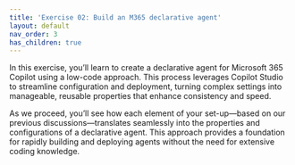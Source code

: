 ```yaml
---
title: 'Exercise 02: Build an M365 declarative agent'
layout: default
nav_order: 3
has_children: true
---
```


In this exercise, you’ll learn to create a declarative agent for Microsoft 365 Copilot using a low-code approach. This process leverages Copilot Studio to streamline configuration and deployment, turning complex settings into manageable, reusable properties that enhance consistency and speed. 

As we proceed, you’ll see how each element of your set-up—based on our previous discussions—translates seamlessly into the properties and configurations of a declarative agent. This approach provides a foundation for rapidly building and deploying agents without the need for extensive coding knowledge. 
